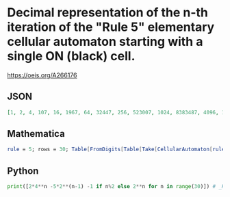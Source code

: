 # Decimal representation of the n\-th iteration of the "Rule 5" elementary cellular automaton starting with a single ON \(black\) cell\.
https://oeis.org/A266176
## JSON
```JSON
[1, 2, 4, 107, 16, 1967, 64, 32447, 256, 523007, 1024, 8383487, 4096, 134197247, 16384, 2147401727, 65536, 34359410687, 262144, 549754503167, 1048576, 8796087779327, 4194304, 140737467383807, 16777216, 2251799729799167, 67108864, 36028796683419647, 268435456]
```
## Mathematica
```Mathematica
rule = 5; rows = 30; Table[FromDigits[Table[Take[CellularAutomaton[rule,{{1},0}, rows-1, {All,All}][[k]], {rows-k+1, rows+k-1}], {k,1,rows}][[k]],2], {k,1,rows}]
```
## Python
```Python
print([2*4**n -5*2**(n-1) -1 if n%2 else 2**n for n in range(30)]) # _Karl V. Keller, Jr._, Jun 20 2021
```
